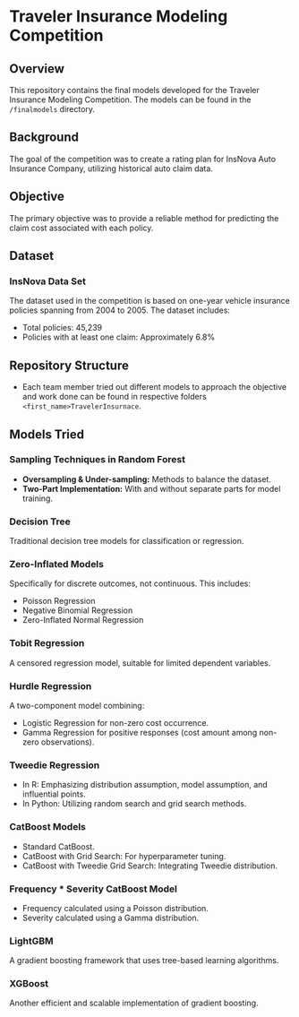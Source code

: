 # Traveler Insurance Modeling Competition

## Overview

This repository contains the final models developed for the Traveler Insurance Modeling Competition. The models can be found in the `/finalmodels` directory.

## Background

The goal of the competition was to create a rating plan for InsNova Auto Insurance Company, utilizing historical auto claim data.

## Objective

The primary objective was to provide a reliable method for predicting the claim cost associated with each policy.

## Dataset

### InsNova Data Set

The dataset used in the competition is based on one-year vehicle insurance policies spanning from 2004 to 2005. The dataset includes:

- Total policies: 45,239
- Policies with at least one claim: Approximately 6.8%

## Repository Structure
- Each team member tried out different models to approach the objective and work done can be found in respective folders `<first_name>TravelerInsurnace`.

## Models Tried

### Sampling Techniques in Random Forest

- **Oversampling & Under-sampling:** Methods to balance the dataset.
- **Two-Part Implementation:** With and without separate parts for model training.

### Decision Tree

Traditional decision tree models for classification or regression.

### Zero-Inflated Models

Specifically for discrete outcomes, not continuous. This includes:

- Poisson Regression
- Negative Binomial Regression
- Zero-Inflated Normal Regression

### Tobit Regression

A censored regression model, suitable for limited dependent variables.

### Hurdle Regression

A two-component model combining:

- Logistic Regression for non-zero cost occurrence.
- Gamma Regression for positive responses (cost amount among non-zero observations).

### Tweedie Regression

- In R: Emphasizing distribution assumption, model assumption, and influential points.
- In Python: Utilizing random search and grid search methods.

### CatBoost Models

- Standard CatBoost.
- CatBoost with Grid Search: For hyperparameter tuning.
- CatBoost with Tweedie Grid Search: Integrating Tweedie distribution.

### Frequency * Severity CatBoost Model

- Frequency calculated using a Poisson distribution.
- Severity calculated using a Gamma distribution.

### LightGBM

A gradient boosting framework that uses tree-based learning algorithms.

### XGBoost

Another efficient and scalable implementation of gradient boosting.

  

